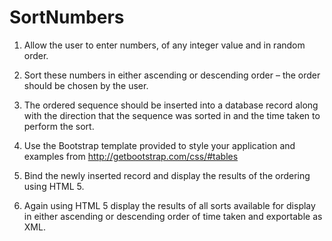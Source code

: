 # SortNumbers

1.	Allow the user to enter numbers, of any integer value and in random order. 

2.	Sort these numbers in either ascending or descending order – the order should be chosen by the user.

3.	The ordered sequence should be inserted into a database record along with the direction that the sequence was sorted in and the time taken to perform the sort.

4.	Use the Bootstrap template provided to style your application and examples from http://getbootstrap.com/css/#tables

5.	Bind the newly inserted record and display the results of the ordering using HTML 5.

6.	Again using HTML 5 display the results of all sorts available for display in either ascending or descending order of time taken and exportable as XML. 

